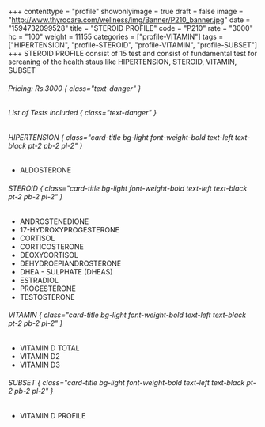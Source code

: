 +++
contenttype = "profile"
showonlyimage = true
draft = false
image = "http://www.thyrocare.com/wellness/img/Banner/P210_banner.jpg"
date = "1594732099528"
title = "STEROID PROFILE"
code = "P210"
rate = "3000"
hc = "100"
weight = 11155
categories = ["profile-VITAMIN"]
tags = ["HIPERTENSION", "profile-STEROID", "profile-VITAMIN", "profile-SUBSET"]
+++
STEROID PROFILE consist of 15 test and consist of fundamental test for screaning of the health staus like HIPERTENSION, STEROID, VITAMIN, SUBSET
<!--more-->
###### Pricing: Rs.3000 { class="text-danger" }

###### List of Tests included { class="text-danger" }

###### HIPERTENSION { class="card-title bg-light font-weight-bold text-left text-black pt-2 pb-2 pl-2" } 
* ALDOSTERONE
###### STEROID { class="card-title bg-light font-weight-bold text-left text-black pt-2 pb-2 pl-2" } 
* ANDROSTENEDIONE
* 17-HYDROXYPROGESTERONE
* CORTISOL
* CORTICOSTERONE
* DEOXYCORTISOL
* DEHYDROEPIANDROSTERONE
* DHEA - SULPHATE (DHEAS)
* ESTRADIOL
* PROGESTERONE
* TESTOSTERONE
###### VITAMIN { class="card-title bg-light font-weight-bold text-left text-black pt-2 pb-2 pl-2" } 
* VITAMIN D TOTAL
* VITAMIN D2
* VITAMIN D3
###### SUBSET { class="card-title bg-light font-weight-bold text-left text-black pt-2 pb-2 pl-2" } 
* VITAMIN D PROFILE
